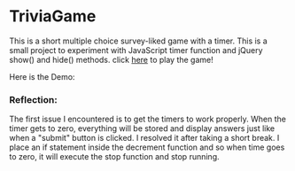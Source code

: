 # TriviaGame

This is a short multiple choice survey-liked game with a timer. This is a small project to experiment with JavaScript timer function and jQuery show() and hide() methods. click [here](https://ngl4.github.io/TriviaGame/) to play the game!

Here is the Demo: 




### Reflection: 

The first issue I encountered is to get the timers to work properly. When the timer gets to zero, everything will be stored and display answers just like when a "submit" button is clicked. I resolved it after taking a short break. I place an if statement inside the decrement function and so when time goes to zero, it will execute the stop function and stop running. 
